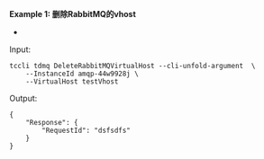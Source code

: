 **Example 1: 删除RabbitMQ的vhost**

-

Input: 

```
tccli tdmq DeleteRabbitMQVirtualHost --cli-unfold-argument  \
    --InstanceId amqp-44w9928j \
    --VirtualHost testVhost
```

Output: 
```
{
    "Response": {
        "RequestId": "dsfsdfs"
    }
}
```

